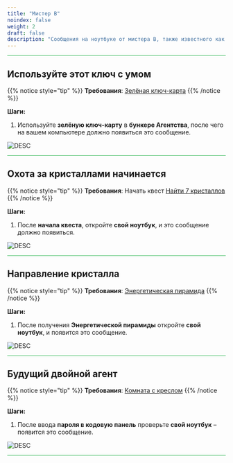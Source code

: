 ```yaml
---
title: "Мистер B"
noindex: false
weight: 2
draft: false
description: "Сообщения на ноутбуке от мистера B, также известного как мистер Brookhaven."
---
```


<hr style="background-color: #28b44c" size=8>

## Используйте этот ключ с умом  

{{% notice style="tip" %}}
**Требования**: [Зелёная ключ-карта](/lore/special_tools/green_key_card)
{{% /notice %}}

**Шаги:**  

1. Используйте **зелёную ключ-карту** в **бункере Агентства**, после чего на вашем компьютере должно появиться это сообщение.  

![DESC](/images/bh/green_card_comp_message.png)

<hr style="background-color: #28b44c" size=8>

## Охота за кристаллами начинается  

{{% notice style="tip" %}}
**Требования**: Начать квест [Найти 7 кристаллов](/lore/quests/find_7_crystals)
{{% /notice %}}

**Шаги:**  

1. После **начала квеста**, откройте **свой ноутбук**, и это сообщение должно появиться.  

![DESC](/images/bh/7_crystals_comp_message.jpg)

<hr style="background-color: #28b44c" size=8>

## Направление кристалла  

{{% notice style="tip" %}}
**Требования**: [Энергетическая пирамида](/lore/special_tools/energy_pyramid)
{{% /notice %}}

**Шаги:**  

1. После получения **Энергетической пирамиды** откройте **свой ноутбук**, и появится это сообщение.  

![DESC](/images/bh/crystal_guidance_comp_message.jpg)

<hr style="background-color: #28b44c" size=8>

## Будущий двойной агент  

{{% notice style="tip" %}}
**Требования**: [Комната с креслом](/lore/quests/chair_room)
{{% /notice %}}

**Шаги:**  

1. После ввода **пароля в кодовую панель** проверьте **свой ноутбук** – появится это сообщение.  

![DESC](/images/bh/future_double_agent_comp_message.jpg)

<hr style="background-color: #28b44c" size=8>
